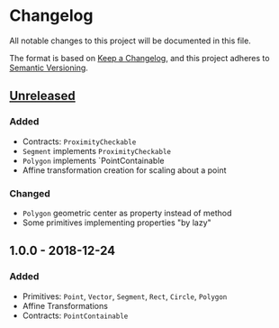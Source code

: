 # Changelog
All notable changes to this project will be documented in this file.

The format is based on [Keep a Changelog](https://keepachangelog.com/en/1.0.0/),
and this project adheres to [Semantic Versioning](https://semver.org/spec/v2.0.0.html).

## [Unreleased]
### Added
- Contracts: `ProximityCheckable`
- `Segment` implements `ProximityCheckable`
- `Polygon` implements `PointContainable
- Affine transformation creation for scaling about a point

### Changed
- `Polygon` geometric center as property instead of method
- Some primitives implementing properties "by lazy" 

## 1.0.0 - 2018-12-24
### Added
- Primitives: `Point`, `Vector`, `Segment`, `Rect`, `Circle`, `Polygon`
- Affine Transformations
- Contracts: `PointContainable`

[Unreleased]: https://github.com/angelsolaorbaiceta/geom2d/compare/v1.0.0...HEAD
[1.1.0]: https://github.com/angelsolaorbaiceta/geom2d/compare/v1.0.0...v1.1.0
